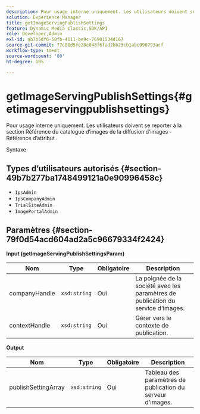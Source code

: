 ```yaml
---
description: Pour usage interne uniquement. Les utilisateurs doivent se reporter à la section Référence du catalogue d’images de la diffusion d’images - Référence d’attribut .
solution: Experience Manager
title: getImageServingPublishSettings
feature: Dynamic Media Classic,SDK/API
role: Developer,Admin
exl-id: ab7b5df6-58fb-4111-be9c-76901534d167
source-git-commit: 77c88d5fe20e048f6fad2bb23cb1abe090793acf
workflow-type: tm+mt
source-wordcount: '80'
ht-degree: 16%

---
```


# getImageServingPublishSettings{#getimageservingpublishsettings}

Pour usage interne uniquement. Les utilisateurs doivent se reporter à la section Référence du catalogue d’images de la diffusion d’images - Référence d’attribut .

Syntaxe

## Types d’utilisateurs autorisés {#section-49b7b277ba1748499121a0e90996458c}

* `IpsAdmin`
* `IpsCompanyAdmin`
* `TrialSiteAdmin`
* `ImagePortalAdmin`

## Paramètres {#section-79f0d54acd604ad2a5c96679334f2424}

**Input (getImageServingPublishSettingsParam)**

| Nom | Type | Obligatoire | Description |
|---|---|---|---|
| companyHandle | `xsd:string` | Oui | La poignée de la société avec les paramètres de publication du service d’images. |
| contextHandle | `xsd:string` | Oui | Gérer vers le contexte de publication. |

**Output**

| Nom | Type | Obligatoire | Description |
|---|---|---|---|
| publishSettingArray | `xsd:string` | Oui | Tableau des paramètres de publication du serveur d’images. |
